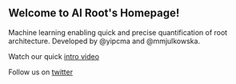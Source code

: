 ## Welcome to AI Root's Homepage!

Machine learning enabling quick and precise quantification of root architecture. Developed by @yipcma and @mmjulkowska.

Watch our quick [intro video](https://youtu.be/qjLgRncE3zo)

Follow us on [twitter](https://twitter.com/ai_roots)

